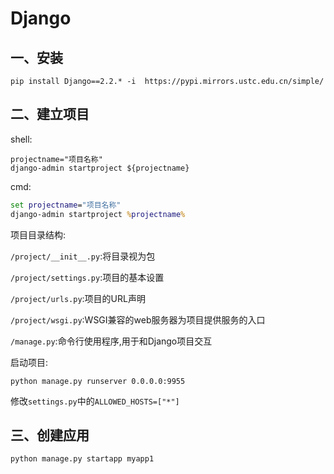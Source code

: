 # Django

## 一、安装

```shell
pip install Django==2.2.* -i  https://pypi.mirrors.ustc.edu.cn/simple/
```

## 二、建立项目

shell:

```shell
projectname="项目名称"
django-admin startproject ${projectname}
```

cmd:

```cmd
set projectname="项目名称"
django-admin startproject %projectname%
```

项目目录结构:

`/project/__init__.py`:将目录视为包

`/project/settings.py`:项目的基本设置

`/project/urls.py`:项目的URL声明

`/project/wsgi.py`:WSGI兼容的web服务器为项目提供服务的入口

`/manage.py`:命令行使用程序,用于和Django项目交互

启动项目:

```shell
python manage.py runserver 0.0.0.0:9955
```

修改`settings.py`中的`ALLOWED_HOSTS=["*"]`

## 三、创建应用

```shell
python manage.py startapp myapp1
```

